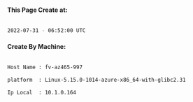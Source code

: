 
   
#### This Page Create at:

```bash

2022-07-31 - 06:52:00 UTC

```

#### Create By Machine:

```bash

Host Name : fv-az465-997

platform  : Linux-5.15.0-1014-azure-x86_64-with-glibc2.31

Ip Local  : 10.1.0.164

```

